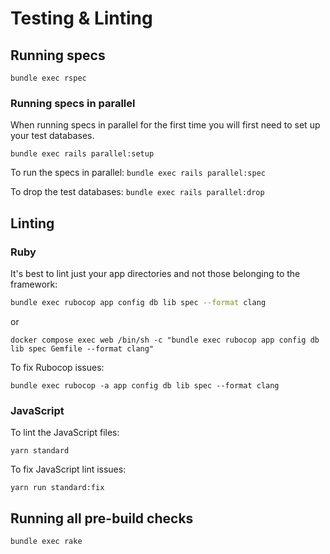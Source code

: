 # Testing & Linting

## Running specs

```
bundle exec rspec
```

### Running specs in parallel

When running specs in parallel for the first time you will first need to set up
your test databases.

`bundle exec rails parallel:setup`

To run the specs in parallel:
`bundle exec rails parallel:spec`

To drop the test databases:
`bundle exec rails parallel:drop`

## Linting

### Ruby

It's best to lint just your app directories and not those belonging to the framework:

```bash
bundle exec rubocop app config db lib spec --format clang
```
or

```
docker compose exec web /bin/sh -c "bundle exec rubocop app config db lib spec Gemfile --format clang"
```

To fix Rubocop issues:

```
bundle exec rubocop -a app config db lib spec --format clang
```

### JavaScript

To lint the JavaScript files:

```
yarn standard
```

To fix JavaScript lint issues:

```
yarn run standard:fix
```

## Running all pre-build checks

```
bundle exec rake
```
